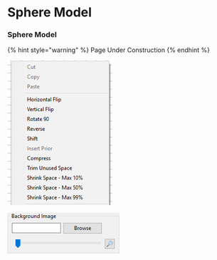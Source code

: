 # Sphere Model

### Sphere Model

{% hint style="warning" %}
Page Under Construction
{% endhint %}

![](../../../.gitbook/assets/image%20%28303%29.png)

![](../../../.gitbook/assets/image%20%28623%29.png)

